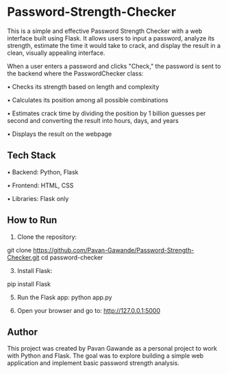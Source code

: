 # Password-Strength-Checker

This is a simple and effective Password Strength Checker with a web interface built using Flask. It allows users to input a password, analyze its strength, estimate the time it would take to crack, and display the result in a clean, visually appealing interface.

When a user enters a password and clicks "Check," the password is sent to the backend where the PasswordChecker class:

 • Checks its strength based on length and complexity

 • Calculates its position among all possible combinations

 • Estimates crack time by dividing the position by 1 billion guesses per second and converting the result into hours, days, and years

 • Displays the result on the webpage


## Tech Stack

 • Backend: Python, Flask

 • Frontend: HTML, CSS

 • Libraries: Flask only


## How to Run

1. Clone the repository:

git clone https://github.com/Pavan-Gawande/Password-Strength-Checker.git
cd password-checker


3. Install Flask:

pip install Flask


5. Run the Flask app:
python app.py


6. Open your browser and go to:
http://127.0.0.1:5000



## Author

This project was created by Pavan Gawande as a personal project to work with Python and Flask. The goal was to explore building a simple web application and implement basic password strength analysis.


